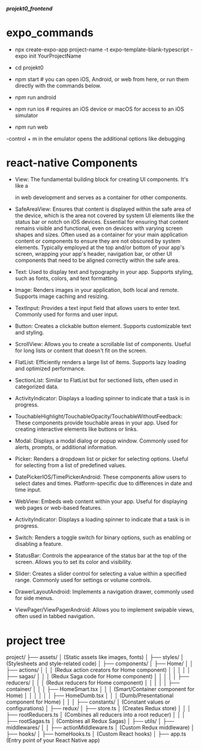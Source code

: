 ##### projekt0_frontend

# expo_commands

- npx create-expo-app project-name -t expo-template-blank-typescript
  -expo init YourProjectName

- cd projekt0
- npm start # you can open iOS, Android, or web from here, or run them directly with the commands below.
- npm run android
- npm run ios # requires an iOS device or macOS for access to an iOS simulator
- npm run web

-control + m in the emulator opens the additional options like debugging

# react-native Components

- View:
  The fundamental building block for creating UI components.
  It's like a <div> in web development and serves as a container for other components.

- SafeAreaView:
  Ensures that content is displayed within the safe area of the device, which is the area not covered by system UI elements like the status bar or notch on iOS devices.
  Essential for ensuring that content remains visible and functional, even on devices with varying screen shapes and sizes.
  Often used as a container for your main application content or components to ensure they are not obscured by system elements.
  Typically employed at the top and/or bottom of your app's screen, wrapping your app's header, navigation bar, or other UI components that need to be aligned correctly within the safe area.

- Text:
  Used to display text and typography in your app.
  Supports styling, such as fonts, colors, and text formatting.

- Image:
  Renders images in your application, both local and remote.
  Supports image caching and resizing.

- TextInput:
  Provides a text input field that allows users to enter text.
  Commonly used for forms and user input.

- Button:
  Creates a clickable button element.
  Supports customizable text and styling.

- ScrollView:
  Allows you to create a scrollable list of components.
  Useful for long lists or content that doesn't fit on the screen.

- FlatList:
  Efficiently renders a large list of items.
  Supports lazy loading and optimized performance.

- SectionList:
  Similar to FlatList but for sectioned lists, often used in categorized data.

- ActivityIndicator:
  Displays a loading spinner to indicate that a task is in progress.

- TouchableHighlight/TouchableOpacity/TouchableWithoutFeedback:
  These components provide touchable areas in your app.
  Used for creating interactive elements like buttons or links.

- Modal:
  Displays a modal dialog or popup window.
  Commonly used for alerts, prompts, or additional information.

- Picker:
  Renders a dropdown list or picker for selecting options.
  Useful for selecting from a list of predefined values.

- DatePickerIOS/TimePickerAndroid:
  These components allow users to select dates and times.
  Platform-specific due to differences in date and time input.

- WebView:
  Embeds web content within your app.
  Useful for displaying web pages or web-based features.

- ActivityIndicator:
  Displays a loading spinner to indicate that a task is in progress.

- Switch:
  Renders a toggle switch for binary options, such as enabling or disabling a feature.

- StatusBar:
  Controls the appearance of the status bar at the top of the screen.
  Allows you to set its color and visibility.

- Slider:
  Creates a slider control for selecting a value within a specified range.
  Commonly used for settings or volume controls.

- DrawerLayoutAndroid:
  Implements a navigation drawer, commonly used for side menus.

- ViewPager/ViewPagerAndroid:
  Allows you to implement swipable views, often used in tabbed navigation.

# project tree

project/
├── assets/
│ (Static assets like images, fonts)
│
├── styles/
│ (Stylesheets and style-related code)
│
├── components/
│ ├── Home/
│ │ ├── actions/
│ │ │ (Redux action creators for Home component)
│ │ │
│ │ ├── sagas/
│ │ │ (Redux Saga code for Home component)
│ │ │
│ │ ├── reducers/
│ │ │ (Redux reducers for Home component)
│ │ │
│ │ ├── container/
│ │ │ ├── HomeSmart.tsx
│ │ │ (Smart/Container component for Home)
│ │ │
│ │ │ ├── HomeDumb.tsx
│ │ │ (Dumb/Presentational component for Home)
│ │
│
├── constants/
│ (Constant values or configurations)
│
├── redux/
│ ├── store.ts
│ (Creates Redux store)
│ │
│ ├── rootReducers.ts
│ (Combines all reducers into a root reducer)
│ │
│ ├── rootSagas.ts
│ (Combines all Redux Sagas)
│
├── utils/
│ ├── middlewares/
│ │ ├── actionMiddleware.ts
│ (Custom Redux middleware)
│
├── hooks/
│ ├── homeHooks.ts
│ (Custom React hooks)
│
├── app.ts
(Entry point of your React Native app)
